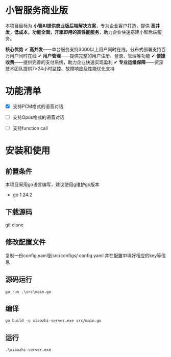 # 小智服务商业版

本项目目标为 **小智AI提供商业版后端解决方案**，专为企业客户打造，提供 **高并发，低成本，功能全面，开箱即用的高性能服务**，助力企业快速搭建小智后端服务。

**核心优势**
✔ **高并发**——单台服务支持3000以上用户同时在线，分布式部署支持百万用户同时在线
✔ **用户管理**——提供完整的用户注册、登录、管理等功能
✔ **便捷收费**——提供完善的支付系统，助力企业快速实现盈利
✔ **专业运维保障**——资深技术团队提供7×24小时监控、故障响应及性能优化支持

# 功能清单

* [x] 支持PCM格式的语音对话
* [ ] 支持Opus格式的语音对话
* [ ] 支持function call


# 安装和使用

## 前置条件

本项目采用go语言编写，建议使用g维护go版本

* go 1.24.2

## 下载源码

git clone <repository-url>

## 修改配置文件

复制一份config.yaml到src/configs/.config.yaml
并在配置中填好相应的key等信息

## 源码运行

```
go run .\src\main.go
```

## 编译

```
go build -o xiaozhi-server.exe src/main.go
```

## 运行

```
.\xiaozhi-server.exe
```


